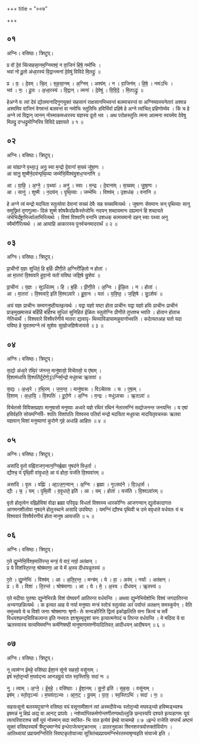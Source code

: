 +++
title = "००७"

+++


## ०१
अग्निः। वसिष्ठः। त्रिष्टुप्।

प्र वो॑ दे॒वं चि॑त्सहसा॒नम॒ग्निमश्वं॒ न वा॒जिनं॑ हिषे॒ नमो॑भिः ।  
भवा॑ नो दू॒तो अ॑ध्व॒रस्य॑ वि॒द्वान्त्मना॑ दे॒वेषु॑ विविदे मि॒तद्रुः॑ ॥

प्र । वः॒ । दे॒वम् । चि॒त् । स॒ह॒सा॒नम् । अ॒ग्निम् । अश्व॑म् । न । वा॒जिन॑म् । हि॒षे॒ । नमः॑ऽभिः ।  
भव॑ । नः॒ । दू॒तः । अ॒ध्व॒रस्य॑ । वि॒द्वान् । त्मना॑ । दे॒वेषु॑ । वि॒वि॒दे॒ । मि॒तऽद्रुः॑ ॥

हेअग्ने वः त्वां देवं द्योतमानादिगुणयुक्तं सहसानं राक्षसानभिभवन्तं बलमाचरन्तं वा अग्निमग्रस्यनेतारं अश्वन्न अश्वमिव वाजिनं वेगवन्तं बलवन्तं वा नमोभिः स्तुतिभिः हविर्भिर्वा प्रहिषे हे अग्ने त्वांचित् प्रहिणोम्येव । किं च हे अग्ने त्वं विद्वान् जानन् नोस्माकमध्वरस्य यज्ञस्य दूतो भव । अथ परोक्षस्तुतिः त्मना आत्मना स्वयमेव देवेषु मितद्रु दग्धद्रुमोग्निरिव विविदे प्रज्ञायते ॥ १ ॥

## ०२
अग्निः। वसिष्ठः। त्रिष्टुप्।

आ या॑ह्यग्ने प॒थ्या॒३॒॑ अनु॒ स्वा म॒न्द्रो दे॒वानां॑ स॒ख्यं जु॑षा॒णः ।  
आ सानु॒ शुष्मै॑र्न॒दय॑न्पृथि॒व्या जम्भे॑भि॒र्विश्व॑मु॒शध॒ग्वना॑नि ॥

आ । या॒हि॒ । अ॒ग्ने॒ । प॒थ्याः॑ । अनु॑ । स्वाः । म॒न्द्रः । दे॒वाना॑म् । स॒ख्यम् । जु॒षा॒णः ।  
आ । सानु॑ । शुष्मैः॑ । न॒दय॑न् । पृ॒थि॒व्याः । जम्भे॑भिः । विश्व॑म् । उ॒शध॑क् । वना॑नि ॥

हे अग्ने त्वं मन्द्रो मदयिता स्तुत्योवा देवानां सख्यं देवैः सह सख्यमित्यर्थः । जुषाणः सेवमानः सन् पृथिव्याः सानु समुछ्रितं तृणगुल्मा- दिकं शुष्मे शोषकैर्दाहकैस्तेजोभिः नदयन् शब्दायमानः दह्यमानं हि शब्दायते जंभेभिर्दंष्ट्राभिर्ज्वालाभिरित्यर्थः । विश्वं विश्वानि वनानि उशधक् कामयमानो दहन् स्वाः पथ्या अनु स्वैर्मार्गैरित्यर्थः । आ आयाहि आकारस्य पुनर्वचनमादरार्थं ॥ २ ॥

## ०३
अग्निः। वसिष्ठः। त्रिष्टुप्।

प्रा॒चीनो॑ य॒ज्ञः सुधि॑तं॒ हि ब॒र्हिः प्री॑णी॒ते अ॒ग्निरी॑ळि॒तो न होता॑ ।  
आ मा॒तरा॑ वि॒श्ववा॑रे हुवा॒नो यतो॑ यविष्ठ जज्ञि॒षे सु॒शेवः॑ ॥

प्रा॒चीनः॑ । य॒ज्ञः । सुऽधि॑तम् । हि । ब॒र्हिः । प्री॒णी॒ते । अ॒ग्निः । ई॒ळि॒तः । न । होता॑ ।  
आ । मा॒तरा॑ । वि॒श्ववा॑रे॒ इति॑ वि॒श्वऽवा॑रे । हु॒वा॒नः । यतः॑ । य॒वि॒ष्ठ॒ । ज॒ज्ञि॒षे । सु॒ऽशेवः॑ ॥

अयं यज्ञः प्राचीनः सम्यगनुष्ठीयतइत्यर्थः । यद्वा यज्ञो यष्टा होता प्राचीनः यद्वा यज्ञो हविः प्राचीनः प्राचीनं प्राङ्मुखमासन्नं बर्हिर्हि बर्हिश्च सुधितं सुनिहितं ईळितः स्तुतोग्निः प्रीणीते तुप्तश्च भवति । होतान होताच नेतिचार्थे । विश्ववारे विश्वैवर्रणीये मातरा द्यावापृ- थिव्याविडायामाहुवानोभवति । कदेत्यतआह यतो यदा यविष्ठ हे युवतमाग्ने त्वं सुशेवः सुखोजज्ञिषेजायसे ॥ ३ ॥

## ०४
अग्निः। वसिष्ठः। त्रिष्टुप्।

स॒द्यो अ॑ध्व॒रे र॑थि॒रं ज॑नन्त॒ मानु॑षासो॒ विचे॑तसो॒ य ए॑षाम् ।  
वि॒शाम॑धायि वि॒श्पति॑र्दुरो॒णे॒३॒॑ऽग्निर्म॒न्द्रो मधु॑वचा ऋ॒तावा॑ ॥

स॒द्यः । अ॒ध्व॒रे । र॒थि॒रम् । ज॒न॒न्त॒ । मानु॑षासः । विऽचे॑तसः । यः । ए॒षा॒म् ।  
वि॒शाम् । अ॒धा॒यि॒ । वि॒श्पतिः॑ । दु॒रो॒णे । अ॒ग्निः । म॒न्द्रः । मधु॑ऽवचाः । ऋ॒तऽवा॑ ॥

विचेतसो विविक्तप्रज्ञाः मानुषासो मनुष्याः अध्वरे यज्ञे रथिरं रथिनं नेतारमग्निं सद्योजनन्त जनयन्ति । य एषां हविर्वहति सोयमग्निर्वि- श्पतिः विशांपतिः विश्वस्य पतिर्वा मन्द्रो मदयिता मधुवचाः मादयितृवचस्कः ऋतवा यज्ञवान् विशां मनुष्याणां कुरोणे गृहे अधाहि आहितः ॥ ४ ॥

## ०५
अग्निः। वसिष्ठः। त्रिष्टुप्।

असा॑दि वृ॒तो वह्नि॑राजग॒न्वान॒ग्निर्ब्र॒ह्मा नृ॒षद॑ने विध॒र्ता ।  
द्यौश्च॒ यं पृ॑थि॒वी वा॑वृ॒धाते॒ आ यं होता॒ यज॑ति वि॒श्ववा॑रम् ॥

असा॑दि । वृ॒तः । वह्निः॑ । आ॒ऽज॒ग॒न्वान् । अ॒ग्निः । ब्र॒ह्मा । नृ॒ऽसद॑ने । वि॒ऽध॒र्ता ।  
द्यौः । च॒ । यम् । पृ॒थि॒वी । व॒वृ॒धाते॒ इति॑ । आ । यम् । होता॑ । यज॑ति । वि॒श्वऽवा॑रम् ॥

वृतो होतृत्वेन वह्निर्हविषां वोढा ब्रह्मा परिवृढः विधर्ता विश्वस्य धारकोग्निः आजगन्वान् द्युलोकादागतः आगमनशीलोवा नृषदने होतुःस्थाने असादि उपविष्टः । यमग्निं द्यौश्च पृथिवी च उभे ववृधाते वर्धयतः यं च विश्ववारं विश्वैर्वरणीयं होता मानुष आयजति ॥ ५ ॥

## ०६
अग्निः। वसिष्ठः। त्रिष्टुप्।

ए॒ते द्यु॒म्नेभि॒र्विश्व॒माति॑रन्त॒ मन्त्रं॒ ये वारं॒ नर्या॒ अत॑क्षन् ।  
प्र ये विश॑स्ति॒रन्त॒ श्रोष॑माणा॒ आ ये मे॑ अ॒स्य दीध॑यन्नृ॒तस्य॑ ॥

ए॒ते । द्यु॒म्नेभिः॑ । विश्व॑म् । आ । अ॒ति॒र॒न्त॒ । मन्त्र॑म् । ये । वा॒ । अर॑म् । नर्याः॑ । अत॑क्षन् ।  
प्र । ये । विशः॑ । ति॒रन्त॑ । श्रोष॑माणाः । आ । ये । मे॒ । अ॒स्य । दीध॑यन् । ऋ॒तस्य॑ ॥

एते मदीयाः पुरुषाः द्युम्नेभिरन्नैः विशं पोष्यवर्गं आतिरन्त वर्धयन्ति । अथवा द्युम्नेभिर्यशोभिः विश्वं जगदातिरन्त अभ्यगछन्नित्यर्थः । क इत्यत आह ये नर्या मनुष्याः मन्त्रं स्तोत्रं स्तुत्यंवा अरं पर्याप्तं अतक्षन् समस्कुर्वन् । वेति समुच्चये ये च विशो जनाः श्रोषमाणाः श्रृणो- तेः सन्यङोरिति द्वित्वं इकोझलिति सनः कित्वं च सर्वे विधयश्छन्दसिविकल्पन्त इति नभवतः ज्ञाश्रुस्मृदृशां सनः इत्यात्मनेपदं च तिरन्त वर्धयन्ति । मे मदिया ये वा ऋतस्यास्य सत्यमिममग्नि कर्मणिषष्ठी मानुषाणामश्नीयादितिवत् आदीधयन् आदीषयन् ॥ ६ ॥

## ०७
अग्निः। वसिष्ठः। त्रिष्टुप्।

नू त्वाम॑ग्न ईमहे॒ वसि॑ष्ठा ईशा॒नं सू॑नो सहसो॒ वसू॑नाम् ।  
इषं॑ स्तो॒तृभ्यो॑ म॒घव॑द्भ्य आनड्यू॒यं पा॑त स्व॒स्तिभिः॒ सदा॑ नः ॥

नु । त्वाम् । अ॒ग्ने॒ । ई॒म॒हे॒ । वसि॑ष्ठाः । ई॒शा॒नम् । सू॒नो॒ इति॑ । स॒ह॒सः॒ । वसू॑नाम् ।  
इष॑म् । स्तो॒तृऽभ्यः॑ । म॒घव॑त्ऽभ्यः । आ॒न॒ट् । यू॒यम् । पा॒त॒ । स्व॒स्तिऽभिः॑ । सदा॑ । नः॒ ॥

सहसःसूनो बलस्यपुत्राग्ने वसिष्ठा वयं वसूनामीशानं त्वां अस्मदीयेभ्यः स्तोतृभ्यो मघवड्भ्यो हविष्मड्भ्यश्च इषमन्नं नु क्षिप्रं अद्य वा आनट् प्रापयेः । नशेर्व्याप्तिकर्मणोन्तर्णीतण्यर्थाल्लुङि छन्दस्यपि दश्यते इत्यडागमः यूयं त्वत्परिवाराश्च सर्वे यूयं नोस्मान् सदा स्वस्ति- भिः पात इत्येवं ईमहे याचामहे ॥ ७ ॥इन्धे राजेति सप्तर्चं अष्टमं सूक्तं वसिष्ठस्यार्षं त्रैष्टुभमाग्नेयं इन्धेराजेत्यनुक्रान्तम् । प्रातरनुवाका श्विनशस्त्रयोरुक्तोवियोगः । आतिथ्यायां प्रप्रायमग्निरिति स्विष्टकृतोयाज्या सूत्रितंचप्रप्रायमग्निर्भरतस्यश्रृण्वइति संयाज्ये इति ।